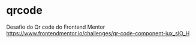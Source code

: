 # qrcode
Desafio do Qr code do Frontend Mentor https://www.frontendmentor.io/challenges/qr-code-component-iux_sIO_H

